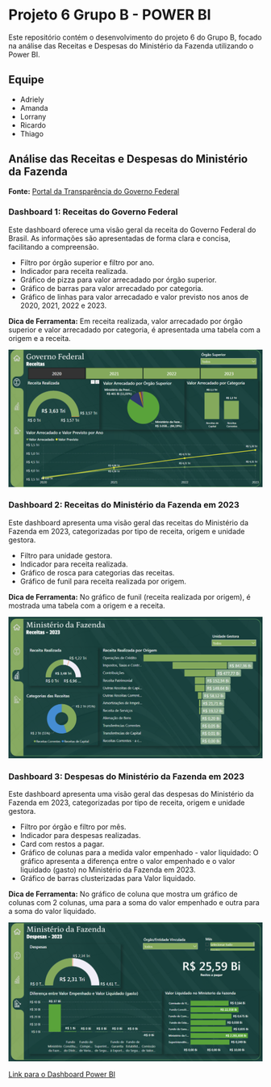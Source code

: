 # Projeto 6 Grupo B - POWER BI

Este repositório contém o desenvolvimento do projeto 6 do Grupo B, focado na análise das Receitas e Despesas do Ministério da Fazenda utilizando o Power BI.

## Equipe
- Adriely
- Amanda
- Lorrany
- Ricardo
- Thiago

## Análise das Receitas e Despesas do Ministério da Fazenda

**Fonte:** [Portal da Transparência do Governo Federal](https://portaldatransparencia.gov.br/)

### Dashboard 1: Receitas do Governo Federal

Este dashboard oferece uma visão geral da receita do Governo Federal do Brasil. As informações são apresentadas de forma clara e concisa, facilitando a compreensão.

- Filtro por órgão superior e filtro por ano.
- Indicador para receita realizada.
- Gráfico de pizza para valor arrecadado por órgão superior.
- Gráfico de barras para valor arrecadado por categoria.
- Gráfico de linhas para valor arrecadado e valor previsto nos anos de 2020, 2021, 2022 e 2023.

**Dica de Ferramenta:** Em receita realizada, valor arrecadado por órgão superior e valor arrecadado por categoria, é apresentada uma tabela com a origem e a receita.

![Dashboard 1](imagem/dash01.png)

### Dashboard 2: Receitas do Ministério da Fazenda em 2023

Este dashboard apresenta uma visão geral das receitas do Ministério da Fazenda em 2023, categorizadas por tipo de receita, origem e unidade gestora.

- Filtro para unidade gestora.
- Indicador para receita realizada.
- Gráfico de rosca para categorias das receitas.
- Gráfico de funil para receita realizada por origem.

**Dica de Ferramenta:** No gráfico de funil (receita realizada por origem), é mostrada uma tabela com a origem e a receita.

![Dashboard](imagem/dash02.png)

### Dashboard 3: Despesas do Ministério da Fazenda em 2023

Este dashboard apresenta uma visão geral das despesas do Ministério da Fazenda em 2023, categorizadas por tipo de receita, origem e unidade gestora.

- Filtro por órgão e filtro por mês.
- Indicador para despesas realizadas.
- Card com restos a pagar.
- Gráfico de colunas para a medida valor empenhado - valor liquidado: O gráfico apresenta a diferença entre o valor empenhado e o valor liquidado (gasto) no Ministério da Fazenda em 2023.
- Gráfico de barras clusterizadas para Valor liquidado.

**Dica de Ferramenta:** No gráfico de coluna que mostra um gráfico de colunas com 2 colunas, uma para a soma do valor empenhado e outra para a soma do valor liquidado.

![Dashboard](imagem/dash03.png)

[Link para o Dashboard Power BI](https://app.powerbi.com/view?r=eyJrIjoiOGM0MDVjN2MtZmY1Mi00NDZhLWFiYjctMmRjZGZlOTlhYTQyIiwidCI6IjQzMDcxOGMwLWYxODQtNDUwNS04ZThhLTkzMzRmMzdjN2UxOCJ9)

